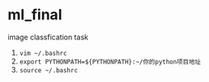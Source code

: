 # ml_final
image classfication task
1. `vim ~/.bashrc`
2. `export PYTHONPATH=${PYTHONPATH}:~/你的python项目地址`
3. `source ~/.bashrc`
